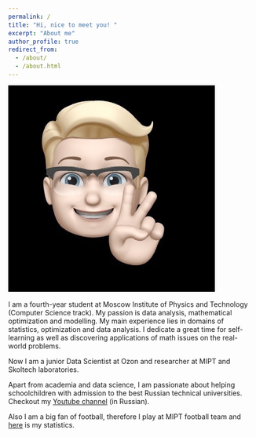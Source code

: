 ```yaml
---
permalink: /
title: "Hi, nice to meet you! "
excerpt: "About me"
author_profile: true
redirect_from: 
  - /about/
  - /about.html
---
```

![Hi](/images/photo.png)

I am a fourth-year student at Moscow Institute of Physics and Technology (Computer Science track). My passion is data analysis, mathematical optimization and modelling. My main experience lies in domains of statistics, optimization and data analysis. I dedicate a great time for self-learning as well as discovering applications of math issues on the real-world problems.

Now I am a junior Data Scientist at Ozon and researcher at MIPT and Skoltech laboratories.



Apart from academia and data science, I am passionate about helping schoolchildren with admission to the best Russian technical universities. Checkout my [Youtube channel](https://www.youtube.com/channel/UC1uHZnZPsxDpSYlerkdTvXA) (in Russian).

Also I am a big fan of football, therefore I play at MIPT football team and [here](https://mipt.nagradion.ru/player/335569) is my statistics.
